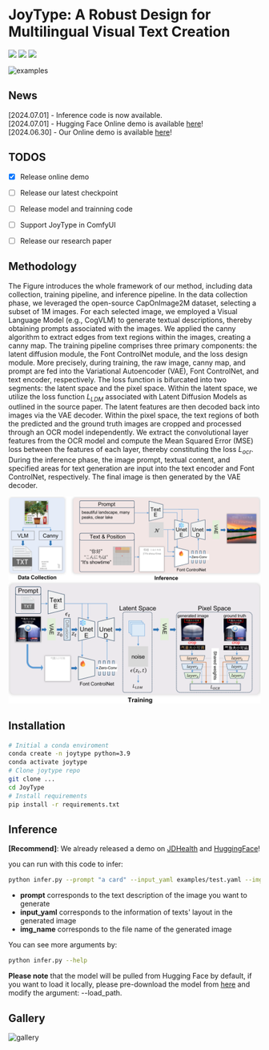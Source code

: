 # JoyType: A Robust Design for Multilingual Visual Text Creation

<a href='https://jdh-algo.github.io/JoyType'><img src='https://img.shields.io/badge/Page-JoyType-orange'></a> <a href='https://github.com/jdh-algo/JoyType.git'><img src='https://img.shields.io/badge/Code-Github-blue'></a> <a href='https://huggingface.co/spaces/jdh-algo/JoyType'><img src='https://img.shields.io/badge/Demo-HuggingFace-yellow'></a> 

![examples](files/examples.png)

## News
[2024.07.01] - Inference code is now available.  
[2024.07.01] - Hugging Face Online demo is available [here](https://huggingface.co/spaces/jdh-algo/JoyType)!  
[2024.06.30] - Our Online demo is available [here](http://joytype.jdhealth.com)!

## TODOS
- [x] Release online demo
- [ ] Release our latest checkpoint
- [ ] Release model and trainning code
- [ ] Support JoyType in ComfyUI
- [ ] Release our research paper
 

## Methodology
The Figure introduces the whole framework of our method, including data collection, training pipeline, and inference pipeline. In the data collection phase, we leveraged the open-source CapOnImage2M dataset, selecting a subset of 1M images. For each selected image, we employed a Visual Language Model (e.g., CogVLM) to generate textual descriptions, thereby obtaining prompts associated with the images. We applied the canny algorithm to extract edges from text regions within the images, creating a canny map. The training pipeline comprises three primary components: the latent diffusion module, the Font ControlNet module, and the loss design module. More precisely, during training, the raw image, canny map, and prompt are fed into the Variational Autoencoder (VAE), Font ControlNet, and text encoder, respectively. The loss function is bifurcated into two segments: the latent space and the pixel space. Within the latent space, we utilize the loss function $L_{LDM}$ associated with Latent Diffusion Models as outlined in the source paper. The latent features are then decoded back into images via the VAE decoder. Within the pixel space, the text regions of both the predicted and the ground truth images are cropped and processed through an OCR model independently. We extract the convolutional layer features from the OCR model and compute the Mean Squared Error (MSE) loss between the features of each layer, thereby constituting the loss $L_{ocr}$. During the inference phase, the image prompt, textual content, and specified areas for text generation are input into the text encoder and Font ControlNet, respectively. The final image is then generated by the VAE decoder.  

![framework_1](files/framework_1.png "Figure 1")  
![framework_2](files/framework_2.png "Figure 2")

## Installation
```bash
# Initial a conda enviroment
conda create -n joytype python=3.9
conda activate joytype
# Clone joytype repo
git clone ...
cd JoyType
# Install requirements
pip install -r requirements.txt
```

## Inference
**[Recommend]**: We already released a demo on [JDHealth](http://joytype.jdhealth.com) and [HuggingFace](https://huggingface.co/spaces/jdh-algo/JoyType)! 

you can run with this code to infer:
```bash
python infer.py --prompt "a card" --input_yaml examples/test.yaml --img_name test
```
- **prompt** corresponds to the text description of the image you want to generate
- **input_yaml** corresponds to the information of texts' layout in the generated image
- **img_name** corresponds to the file name of the generated image

You can see more arguments by:
```bash
python infer.py --help
```

**Please note** that the model will be pulled from Hugging Face by default, if you want to load it locally, please pre-download the model from [here](https://huggingface.co/jdh-algo/JoyType-v1-1M) and modify the argument: --load_path.


## Gallery
![gallery](files/gallery.png)

